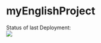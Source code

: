 # myEnglishProject

Status of last Deployment:<br> 
<img src="https://github.com/oav-it/myEnglishProject/workflows/My-GitHubActions-Basics/badge.svg?branch=main"><br>

